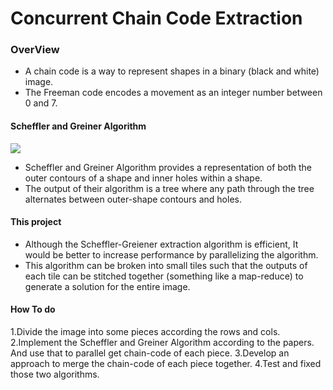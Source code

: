 # Concurrent Chain Code Extraction

### OverView 
* A chain code is a way to represent shapes in a binary (black and white) image. 
* The Freeman code encodes a movement as an integer number between 0 and 7. 

#### Scheffler and Greiner Algorithm
![](https://s3.amazonaws.com/f.cl.ly/items/3P3s083s3e1S1Q2V331O/D64DBF97-6256-459A-B26B-F7D3F16D2CC7.png?v=d040714d)

* Scheffler and Greiner Algorithm provides a representation of both the outer contours of a shape and inner holes within a shape. 
* The output of their algorithm is a tree where any path through the tree alternates between outer-shape contours and holes.

#### This project
* Although the Scheffler-Greiener extraction algorithm is efficient,
It would be better to increase performance by parallelizing the algorithm. 
* This algorithm can be broken into small tiles such that the outputs of each tile can be stitched together 
(something like a map-reduce) to generate a solution for the entire image. 

#### How To do
1.Divide the image into some pieces according the rows and cols.
2.Implement the Scheffler and Greiner Algorithm according to the papers. And use that to  parallel get chain-code of each piece. 
3.Develop an approach to merge the chain-code of each piece together. 
4.Test and fixed those two algorithms.
